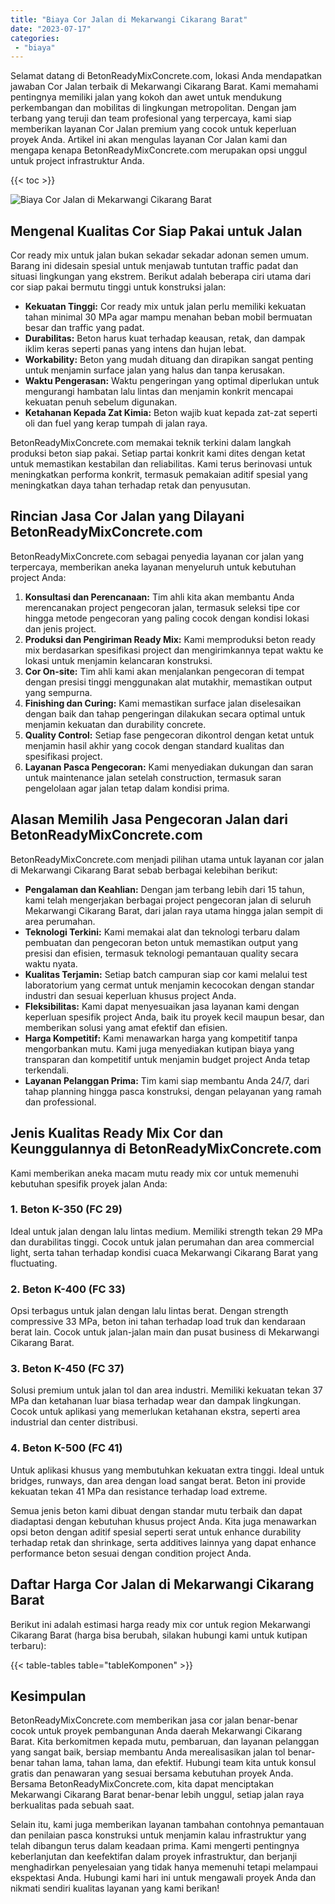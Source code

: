 ```yaml
---
title: "Biaya Cor Jalan di Mekarwangi Cikarang Barat"
date: "2023-07-17"
categories: 
 - "biaya"
---
```


Selamat datang di BetonReadyMixConcrete.com, lokasi Anda mendapatkan jawaban Cor Jalan terbaik di Mekarwangi Cikarang Barat. Kami memahami pentingnya memiliki jalan yang kokoh dan awet untuk mendukung perkembangan dan mobilitas di lingkungan metropolitan. Dengan jam terbang yang teruji dan team profesional yang terpercaya, kami siap memberikan layanan Cor Jalan premium yang cocok untuk keperluan proyek Anda. Artikel ini akan mengulas layanan Cor Jalan kami dan mengapa kenapa BetonReadyMixConcrete.com merupakan opsi unggul untuk project infrastruktur Anda.

{{< toc >}}

![Biaya Cor Jalan di Mekarwangi Cikarang Barat](https://betoncor8.github.io/cor/harga-beton-readymix-concrete%20(31).png)

## Mengenal Kualitas Cor Siap Pakai untuk Jalan

Cor ready mix untuk jalan bukan sekadar sekadar adonan semen umum. Barang ini didesain spesial untuk menjawab tuntutan traffic padat dan situasi lingkungan yang ekstrem. Berikut adalah beberapa ciri utama dari cor siap pakai bermutu tinggi untuk konstruksi jalan:

- **Kekuatan Tinggi:** Cor ready mix untuk jalan perlu memiliki kekuatan tahan minimal 30 MPa agar mampu menahan beban mobil bermuatan besar dan traffic yang padat.
- **Durabilitas:** Beton harus kuat terhadap keausan, retak, dan dampak iklim keras seperti panas yang intens dan hujan lebat.
- **Workability:** Beton yang mudah dituang dan dirapikan sangat penting untuk menjamin surface jalan yang halus dan tanpa kerusakan.
- **Waktu Pengerasan:** Waktu pengeringan yang optimal diperlukan untuk mengurangi hambatan lalu lintas dan menjamin konkrit mencapai kekuatan penuh sebelum digunakan.
- **Ketahanan Kepada Zat Kimia:** Beton wajib kuat kepada zat-zat seperti oli dan fuel yang kerap tumpah di jalan raya.

BetonReadyMixConcrete.com memakai teknik terkini dalam langkah produksi beton siap pakai. Setiap partai konkrit kami dites dengan ketat untuk memastikan kestabilan dan reliabilitas. Kami terus berinovasi untuk meningkatkan performa konkrit, termasuk pemakaian aditif spesial yang meningkatkan daya tahan terhadap retak dan penyusutan.

## Rincian Jasa Cor Jalan yang Dilayani BetonReadyMixConcrete.com

BetonReadyMixConcrete.com sebagai penyedia layanan cor jalan yang terpercaya, memberikan aneka layanan menyeluruh untuk kebutuhan project Anda:

1. **Konsultasi dan Perencanaan:** Tim ahli kita akan membantu Anda merencanakan project pengecoran jalan, termasuk seleksi tipe cor hingga metode pengecoran yang paling cocok dengan kondisi lokasi dan jenis project.
2. **Produksi dan Pengiriman Ready Mix:** Kami memproduksi beton ready mix berdasarkan spesifikasi project dan mengirimkannya tepat waktu ke lokasi untuk menjamin kelancaran konstruksi.
3. **Cor On-site:** Tim ahli kami akan menjalankan pengecoran di tempat dengan presisi tinggi menggunakan alat mutakhir, memastikan output yang sempurna.
4. **Finishing dan Curing:** Kami memastikan surface jalan diselesaikan dengan baik dan tahap pengeringan dilakukan secara optimal untuk menjamin kekuatan dan durability concrete.
5. **Quality Control:** Setiap fase pengecoran dikontrol dengan ketat untuk menjamin hasil akhir yang cocok dengan standard kualitas dan spesifikasi project.
6. **Layanan Pasca Pengecoran:** Kami menyediakan dukungan dan saran untuk maintenance jalan setelah construction, termasuk saran pengelolaan agar jalan tetap dalam kondisi prima.

## Alasan Memilih Jasa Pengecoran Jalan dari BetonReadyMixConcrete.com

BetonReadyMixConcrete.com menjadi pilihan utama untuk layanan cor jalan di Mekarwangi Cikarang Barat sebab berbagai kelebihan berikut:

- **Pengalaman dan Keahlian:** Dengan jam terbang lebih dari 15 tahun, kami telah mengerjakan berbagai project pengecoran jalan di seluruh Mekarwangi Cikarang Barat, dari jalan raya utama hingga jalan sempit di area perumahan.
- **Teknologi Terkini:** Kami memakai alat dan teknologi terbaru dalam pembuatan dan pengecoran beton untuk memastikan output yang presisi dan efisien, termasuk teknologi pemantauan quality secara waktu nyata.
- **Kualitas Terjamin:** Setiap batch campuran siap cor kami melalui test laboratorium yang cermat untuk menjamin kecocokan dengan standar industri dan sesuai keperluan khusus project Anda.
- **Fleksibilitas:** Kami dapat menyesuaikan jasa layanan kami dengan keperluan spesifik project Anda, baik itu proyek kecil maupun besar, dan memberikan solusi yang amat efektif dan efisien.
- **Harga Kompetitif:** Kami menawarkan harga yang kompetitif tanpa mengorbankan mutu. Kami juga menyediakan kutipan biaya yang transparan dan kompetitif untuk menjamin budget project Anda tetap terkendali.
- **Layanan Pelanggan Prima:** Tim kami siap membantu Anda 24/7, dari tahap planning hingga pasca konstruksi, dengan pelayanan yang ramah dan professional.

## Jenis Kualitas Ready Mix Cor dan Keunggulannya di BetonReadyMixConcrete.com

Kami memberikan aneka macam mutu ready mix cor untuk memenuhi kebutuhan spesifik proyek jalan Anda:

### 1\. Beton K-350 (FC 29)

Ideal untuk jalan dengan lalu lintas medium. Memiliki strength tekan 29 MPa dan durabilitas tinggi. Cocok untuk jalan perumahan dan area commercial light, serta tahan terhadap kondisi cuaca Mekarwangi Cikarang Barat yang fluctuating.

### 2\. Beton K-400 (FC 33)

Opsi terbagus untuk jalan dengan lalu lintas berat. Dengan strength compressive 33 MPa, beton ini tahan terhadap load truk dan kendaraan berat lain. Cocok untuk jalan-jalan main dan pusat business di Mekarwangi Cikarang Barat.

### 3\. Beton K-450 (FC 37)

Solusi premium untuk jalan tol dan area industri. Memiliki kekuatan tekan 37 MPa dan ketahanan luar biasa terhadap wear dan dampak lingkungan. Cocok untuk aplikasi yang memerlukan ketahanan ekstra, seperti area industrial dan center distribusi.

### 4\. Beton K-500 (FC 41)

Untuk aplikasi khusus yang membutuhkan kekuatan extra tinggi. Ideal untuk bridges, runways, dan area dengan load sangat berat. Beton ini provide kekuatan tekan 41 MPa dan resistance terhadap load extreme.

Semua jenis beton kami dibuat dengan standar mutu terbaik dan dapat diadaptasi dengan kebutuhan khusus project Anda. Kita juga menawarkan opsi beton dengan aditif spesial seperti serat untuk enhance durability terhadap retak dan shrinkage, serta additives lainnya yang dapat enhance performance beton sesuai dengan condition project Anda.

## Daftar Harga Cor Jalan di Mekarwangi Cikarang Barat

Berikut ini adalah estimasi harga ready mix cor untuk region Mekarwangi Cikarang Barat (harga bisa berubah, silakan hubungi kami untuk kutipan terbaru):

{{< table-tables table="tableKomponen" >}}

## Kesimpulan

BetonReadyMixConcrete.com memberikan jasa cor jalan benar-benar cocok untuk proyek pembangunan Anda daerah Mekarwangi Cikarang Barat. Kita berkomitmen kepada mutu, pembaruan, dan layanan pelanggan yang sangat baik, bersiap membantu Anda merealisasikan jalan tol benar-benar tahan lama, tahan lama, dan efektif. Hubungi team kita untuk konsul gratis dan penawaran yang sesuai bersama kebutuhan proyek Anda. Bersama BetonReadyMixConcrete.com, kita dapat menciptakan Mekarwangi Cikarang Barat benar-benar lebih unggul, setiap jalan raya berkualitas pada sebuah saat.

Selain itu, kami juga memberikan layanan tambahan contohnya pemantauan dan penilaian pasca konstruksi untuk menjamin kalau infrastruktur yang telah dibangun terus dalam keadaan prima. Kami mengerti pentingnya keberlanjutan dan keefektifan dalam proyek infrastruktur, dan berjanji menghadirkan penyelesaian yang tidak hanya memenuhi tetapi melampaui ekspektasi Anda. Hubungi kami hari ini untuk mengawali proyek Anda dan nikmati sendiri kualitas layanan yang kami berikan!
